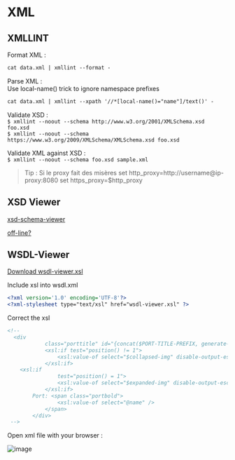 # XML

## XMLLINT

Format XML :  
```xml
cat data.xml | xmllint --format -
```
Parse XML :  
Use local-name() trick to ignore namespace prefixes
```xml
cat data.xml | xmllint --xpath '//*[local-name()="name"]/text()' -
```
Validate XSD :  
`$ xmllint --noout --schema http://www.w3.org/2001/XMLSchema.xsd foo.xsd`  
`$ xmllint --noout --schema https://www.w3.org/2009/XMLSchema/XMLSchema.xsd foo.xsd`  

Validate XML against XSD :  
`$ xmllint --noout --schema foo.xsd sample.xml`  

> Tip : Si le proxy fait des misères
> set http_proxy=http://username@ip-proxy:8080
> set https_proxy=$http_proxy


## XSD Viewer

[xsd-schema-viewer](https://github.com/peterraf/online-xsd-viewer)  

[off-line?](https://github.com/dgucc/sandbox/blob/main/tips/xsdviewer.html)  

## WSDL-Viewer

[Download wsdl-viewer.xsl](https://github.com/qvantel/wsdl-viewer/blob/master/wsdl-viewer.xsl)

Include xsl into wsdl.xml  

```xml
<?xml version='1.0' encoding='UTF-8'?>
<?xml-stylesheet type="text/xsl" href="wsdl-viewer.xsl" ?>
```
Correct the xsl 
```xml
<!--
  <div
			class="porttitle" id="{concat($PORT-TITLE-PREFIX, generate-id($port-type))}">
			<xsl:if test="position() != 1">
				<xsl:value-of select="$collapsed-img" disable-output-escaping="yes" />
			</xsl:if>
    <xsl:if
				test="position() = 1">
				<xsl:value-of select="$expanded-img" disable-output-escaping="yes" />
			</xsl:if>
		Port: <span class="portbold">
				<xsl:value-of select="@name" />
			</span>
		</div>
 -->
```
Open xml file with your browser :  

![image](https://github.com/user-attachments/assets/4704945d-eaa4-4d4d-9dc1-ac35082b1183)
